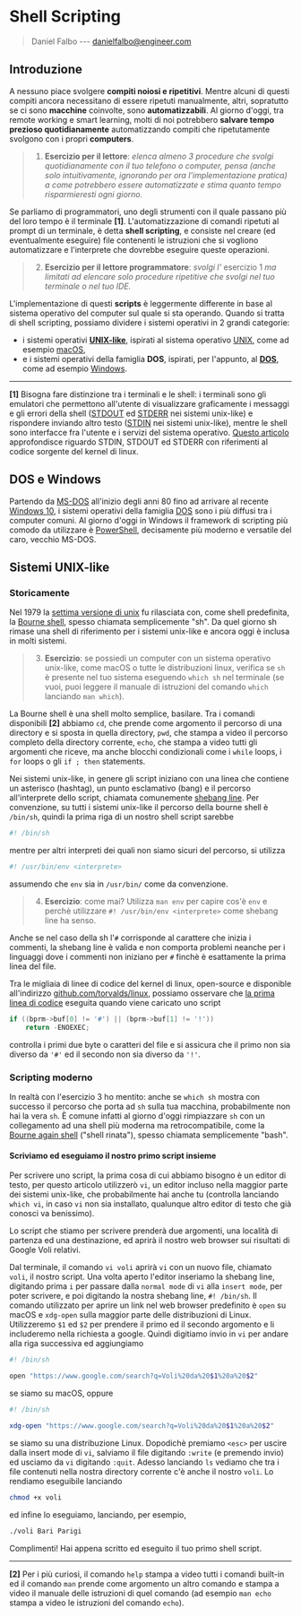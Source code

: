 # Shell Scripting

> Daniel Falbo --- <danielfalbo@engineer.com>

## Introduzione

A nessuno piace svolgere **compiti noiosi e ripetitivi**. Mentre alcuni di questi compiti ancora necessitano di essere ripetuti manualmente, altri, sopratutto se ci sono **macchine** coinvolte, sono **automatizzabili**. Al giorno d'oggi, tra remote working e smart learning, molti di noi potrebbero **salvare tempo prezioso quotidianamente** automatizzando compiti che ripetutamente svolgono con i propri **computers**.

> 1. **Esercizio per il lettore**: _elenca almeno 3 procedure che svolgi quotidianamente con il tuo telefono o computer, pensa (anche solo intuitivamente, ignorando per ora l'implementazione pratica) a come potrebbero essere automatizzate e stima quanto tempo risparmieresti ogni giorno._

Se parliamo di programmatori, uno degli strumenti con il quale passano più del loro tempo è il terminale **[1]**. L'automatizzazione di comandi ripetuti al prompt di un terminale, è detta **shell scripting**, e consiste nel creare (ed eventualmente eseguire) file contenenti le istruzioni che si vogliono automatizzare e l'interprete che dovrebbe eseguire queste operazioni.

> 2. **Esercizio per il lettore programmatore**: _svolgi l'_ esercizio 1 _ma limitati ad elencare solo procedure ripetitive che svolgi nel tuo terminale o nel tuo IDE._

L'implementazione di questi **scripts** è leggermente differente in base al sistema operativo del computer sul quale si sta operando. Quando si tratta di shell scripting, possiamo dividere i sistemi operativi in 2 grandi categorie:

- i sistemi operativi **[UNIX-like](https://www.wikiwand.com/en/Unix-like)**, ispirati al sistema operativo [UNIX](https://www.wikiwand.com/en/Unix), come ad esempio [macOS](https://www.wikiwand.com/en/MacOS),
- e i sistemi operativi della famiglia **DOS**, ispirati, per l'appunto, al **[DOS](https://www.wikiwand.com/en/DOS)**, come ad esempio [Windows](https://www.wikiwand.com/en/Microsoft_Windows).

---

**[1]** Bisogna fare distinzione tra i terminali e le shell: i terminali sono gli emulatori che permettono all'utente di visualizzare graficamente i messaggi e gli errori della shell ([STDOUT](<https://www.wikiwand.com/en/Standard_streams#/Standard_output_(stdout)>) ed [STDERR](<https://www.wikiwand.com/en/Standard_streams#/Standard_error_(stderr)>) nei sistemi unix-like) e rispondere inviando altro testo ([STDIN](<https://www.wikiwand.com/en/Standard_streams#/Standard_input_(stdin)>) nei sistemi unix-like), mentre le shell sono interfacce fra l'utente e i servizi del sistema operativo. [Questo articolo](https://github.com/labuladong/fucking-algorithm/blob/english/common_knowledge/linuxProcess.md) approfondisce riguardo STDIN, STDOUT ed STDERR con riferimenti al codice sorgente del kernel di linux.

## DOS e Windows

Partendo da [MS-DOS](https://www.wikiwand.com/en/MS-DOS) all'inizio degli anni 80 fino ad arrivare al recente [Windows 10](https://www.wikiwand.com/en/Windows_10), i sistemi operativi della famiglia [DOS](https://www.wikiwand.com/it/DOS) sono i più diffusi tra i computer comuni. Al giorno d'oggi in Windows il framework di scripting più comodo da utilizzare è [PowerShell](https://www.wikiwand.com/en/PowerShell), decisamente più moderno e versatile del caro, vecchio MS-DOS.

## Sistemi UNIX-like

### Storicamente

Nel 1979 la [settima versione di unix](https://www.wikiwand.com/en/Version_7_Unix) fu rilasciata con, come shell predefinita, la [Bourne shell](https://www.wikiwand.com/en/Bourne_shell), spesso chiamata semplicemente "sh". Da quel giorno sh rimase una shell di riferimento per i sistemi unix-like e ancora oggi è inclusa in molti sistemi.

> 3. **Esercizio**: se possiedi un computer con un sistema operativo unix-like, come macOS o tutte le distribuzioni linux, verifica se `sh` è presente nel tuo sistema eseguendo `which sh` nel terminale (se vuoi, puoi leggere il manuale di istruzioni del comando `which` lanciando `man which`).

La Bourne shell è una shell molto semplice, basilare. Tra i comandi disponibili **[2]** abbiamo `cd`, che prende come argomento il percorso di una directory e si sposta in quella directory, `pwd`, che stampa a video il percorso completo della directory corrente, `echo`, che stampa a video tutti gli argomenti che riceve, ma anche blocchi condizionali come i `while` loops, i `for` loops o gli `if ; then` statements.

Nei sistemi unix-like, in genere gli script iniziano con una linea che contiene un asterisco (hashtag), un punto esclamativo (bang) e il percorso all'interprete dello script, chiamata comunemente [shebang line](<https://www.wikiwand.com/en/Shebang_(Unix)>). Per convenzione, su tutti i sistemi unix-like il percorso della bourne shell è `/bin/sh`, quindi la prima riga di un nostro shell script sarebbe

```sh
#! /bin/sh
```

mentre per altri interpreti dei quali non siamo sicuri del percorso, si utilizza

```sh
#! /usr/bin/env <interprete>
```

assumendo che `env` sia in `/usr/bin/` come da convenzione.

> 4. **Esercizio**: come mai? Utilizza `man env` per capire cos'è `env` e perchè utilizzare `#! /usr/bin/env <interprete>` come shebang line ha senso.

Anche se nel caso della sh l'`#` corrisponde al carattere che inizia i commenti, la shebang line è valida e non comporta problemi neanche per i linguaggi dove i commenti non iniziano per `#` finchè è esattamente la prima linea del file.

Tra le migliaia di linee di codice del kernel di linux, open-source e disponible all'indirizzo [github.com/torvalds/linux](https://github.com/torvalds/linux), possiamo osservare che [la prima linea di codice](https://github.com/torvalds/linux/blob/e0756cfc7d7cd08c98a53b6009c091a3f6a50be6/fs/binfmt_script.c#L41) eseguita quando viene caricato uno script

```c
if ((bprm->buf[0] != '#') || (bprm->buf[1] != '!'))
    return -ENOEXEC;
```

controlla i primi due byte o caratteri del file e si assicura che il primo non sia diverso da `'#'` ed il secondo non sia diverso da `'!'`.

### Scripting moderno

In realtà con l'esercizio 3 ho mentito: anche se `which sh` mostra con successo il percorso che porta ad `sh` sulla tua macchina, probabilmente non hai la vera `sh`. È comune infatti al giorno d'oggi rimpiazzare `sh` con un collegamento ad una shell più moderna ma retrocompatibile, come la [Bourne again shell](<https://www.wikiwand.com/en/Bash_(Unix_shell)>) ("shell rinata"), spesso chiamata semplicemente "bash".

#### Scriviamo ed eseguiamo il nostro primo script insieme

Per scrivere uno script, la prima cosa di cui abbiamo bisogno è un editor di testo, per questo articolo utilizzerò `vi`, un editor incluso nella maggior parte dei sistemi unix-like, che probabilmente hai anche tu (controlla lanciando `which vi`, in caso `vi` non sia installato, qualunque altro editor di testo che già conosci va benissimo).

Lo script che stiamo per scrivere prenderà due argomenti, una località di partenza ed una destinazione, ed aprirà il nostro web browser sui risultati di Google Voli relativi.

Dal terminale, il comando `vi voli` aprirà `vi` con un nuovo file, chiamato `voli`, il nostro script. Una volta aperto l'editor inseriamo la shebang line, digitando prima `i` per passare dalla `normal mode` di `vi` alla `insert mode`, per poter scrivere, e poi digitando la nostra shebang line, `#! /bin/sh`. Il comando utilizzato per aprire un link nel web browser predefinito è `open` su macOS e `xdg-open` sulla maggior parte delle distribuzioni di Linux. Utilizzeremo `$1` ed `$2` per prendere il primo ed il secondo argomento e li includeremo nella richiesta a google. Quindi digitiamo invio in `vi` per andare alla riga successiva ed aggiungiamo

```sh
#! /bin/sh

open "https://www.google.com/search?q=Voli%20da%20$1%20a%20$2"
```

se siamo su macOS, oppure

```sh
#! /bin/sh

xdg-open "https://www.google.com/search?q=Voli%20da%20$1%20a%20$2"
```

se siamo su una distribuzione Linux. Dopodichè premiamo `<esc>` per uscire dalla insert mode di `vi`, salviamo il file digitando `:write` (e premendo invio) ed usciamo da `vi` digitando `:quit`. Adesso lanciando `ls` vediamo che tra i file contenuti nella nostra directory corrente c'è anche il nostro `voli`. Lo rendiamo eseguibile lanciando

```sh
chmod +x voli
```

ed infine lo eseguiamo, lanciando, per esempio,

```sh
./voli Bari Parigi
```

Complimenti! Hai appena scritto ed eseguito il tuo primo shell script.

---

**[2]** Per i più curiosi, il comando `help` stampa a video tutti i comandi built-in ed il comando `man` prende come argomento un altro comando e stampa a video il manuale delle istruzioni di quel comando (ad esempio `man echo` stampa a video le istruzioni del comando `echo`).
